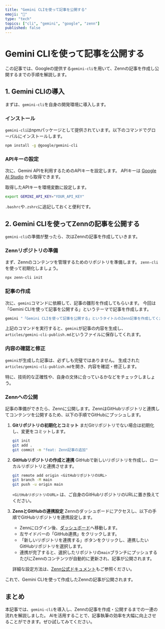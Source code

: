 ```yaml
---
title: "Gemini CLIを使って記事を公開する"
emoji: "🤖"
type: "tech"
topics: ["cli", "gemini", "google", "zenn"]
published: false
---
```


# Gemini CLIを使って記事を公開する

この記事では、Googleの提供する`gemini-cli`を用いて、Zennの記事を作成し公開するまでの手順を解説します。

## 1. Gemini CLIの導入

まずは、`gemini-cli`を自身の開発環境に導入します。

### インストール

`gemini-cli`はnpmパッケージとして提供されています。以下のコマンドでグローバルにインストールします。

```bash
npm install -g @google/gemini-cli
```

### APIキーの設定

次に、Gemini APIを利用するためのAPIキーを設定します。
APIキーは [Google AI Studio](https://aistudio.google.com/app/apikey) から取得できます。

取得したAPIキーを環境変数に設定します。

```bash
export GEMINI_API_KEY="YOUR_API_KEY"
```

`.bashrc`や`.zshrc`に追記しておくと便利です。

## 2. Gemini CLIを使ってZennの記事を公開する

`gemini-cli`の準備が整ったら、次はZennの記事を作成していきます。

### Zennリポジトリの準備

まず、Zennのコンテンツを管理するためのリポジトリを準備します。
`zenn-cli`を使って初期化しましょう。

```bash
npx zenn-cli init
```

### 記事の作成

次に、`gemini`コマンドに依頼して、記事の雛形を作成してもらいます。
今回は「Gemini CLIを使って記事を公開する」というテーマで記事を作成します。

```bash
gemini "「Gemini CLIを使って記事を公開する」というタイトルのZenn記事を作成してください。記事のスラッグは`gemini-cli-publish`とします。"
```

上記のコマンドを実行すると、`gemini`が記事の内容を生成し、`articles/gemini-cli-publish.md`というファイルに保存してくれます。

### 内容の確認と修正

`gemini`が生成した記事は、必ずしも完璧ではありません。
生成された`articles/gemini-cli-publish.md`を開き、内容を確認・修正します。

特に、技術的な正確性や、自身の文体に合っているかなどをチェックしましょう。

### Zennへの公開

記事の準備ができたら、Zennに公開します。ZennはGitHubリポジトリと連携してコンテンツを公開するため、以下の手順でGitHubにプッシュします。

1.  **Gitリポジトリの初期化とコミット**
    まだGitリポジトリでない場合は初期化し、変更をコミットします。

    ```bash
    git init
    git add .
    git commit -m "feat: Zenn記事の追加"
    ```

2.  **GitHubリポジトリの作成と連携**
    GitHubで新しいリポジトリを作成し、ローカルリポジトリと連携させます。

    ```bash
    git remote add origin <GitHubリポジトリのURL>
    git branch -M main
    git push -u origin main
    ```
    `<GitHubリポジトリのURL>` は、ご自身のGitHubリポジトリのURLに置き換えてください。

3.  **ZennとGitHubの連携設定**
    Zennのダッシュボードにアクセスし、以下の手順でGitHubリポジトリを連携設定します。

    -   Zennにログイン後、[ダッシュボード](https://zenn.dev/dashboard)へ移動します。
    -   左サイドバーの「GitHub連携」をクリックします。
    -   「新しいリポジトリを連携する」ボタンをクリックし、連携したいGitHubリポジトリを選択します。
    -   連携が完了すると、選択したリポジトリの`main`ブランチにプッシュするたびにZennのコンテンツが自動的に更新され、記事が公開されます。

    詳細な設定方法は、[Zenn公式ドキュメント](https://zenn.dev/zenn/articles/connect-to-github)もご参照ください。

これで、Gemini CLIを使って作成したZennの記事が公開されます。

## まとめ

本記事では、`gemini-cli`を導入し、Zennの記事を作成・公開するまでの一連の流れを解説しました。
AIを活用することで、記事執筆の効率を大幅に向上させることができます。ぜひ試してみてください。
